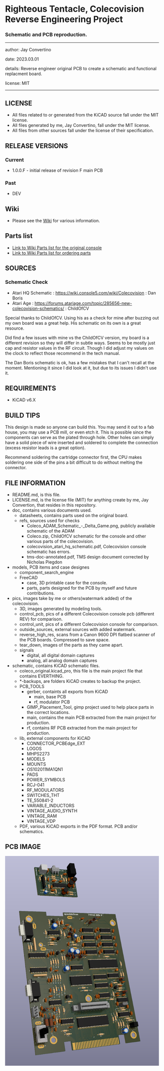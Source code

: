 # Righteous Tentacle, Colecovision Reverse Engineering Project
### Schematic and PCB reproduction.

---

  author: Jay Convertino

  date: 2023.03.01

  details: Reverse engineer original PCB to create a schematic and functional replacment board.

  license: MIT

---

## LICENSE
  - All files related to or generated from the KiCAD source fall under the MIT license.
  - All files generated by me, Jay Convertino, fall under the MIT license.
  - All files from other sources fall under the license of their specification.

## RELEASE VERSIONS
### Current
  - 1.0.0.F - initial release of revision F main PCB

### Past
  - DEV

## Wiki
  - Please see the [Wiki](../../wiki) for various information.

## Parts list
  - [Link to Wiki Parts list for the original console](../../wiki/Detailed-Part-Listing-For-Original)
  - [Link to Wiki Parts list for ordering parts](../../wiki/Detailed-Part-Listing-For-Orders)

## SOURCES
### Schematic Check
  - Atari HQ Schematic : https://wiki.console5.com/wiki/Colecovision : Dan Boris
  - Atari Age : https://forums.atariage.com/topic/285656-new-colecovision-schematics/ : ChildOfCV

  Special thanks to ChildOfCV. Using his as a check for mine after buzzing out my own board was a great help. His schematic on
  its own is a great resource.

  Did find a few issues with mine vs the ChildOfCV version, my board is a different revision so they will differ in subtle ways.
  Seems to be mostly just cap and resistor values in the RF circuit. Though I did adjust my values on the clock to reflect those
  recommend in the tech manual.

  The Dan Boris schematic is ok, has a few mistakes that I can't recall at the moment. Mentioning it since I did look at it, but
  due to its issues I didn't use it.

## REQUIREMENTS
  - KiCAD v6.X

## BUILD TIPS
  This design is made so anyone can build this. You may send it out to a fab house, you may use a PCB mill, or even etch it.
  This is possible since the components can serve as the plated through hole. Other holes can simply have a solid piece of
  wire inserted and soldered to complete the connection (excess resistor leads is a great option).

  Recommend soldering the cartridge connector first, the CPU makes soldering one side of the pins a bit difficult to do
  without melting the connector.

## FILE INFORMATION
  - README.md, is this file.
  - LICENSE.md, is the license file (MIT) for anything create by me, Jay Convertion, that resides in this repository.
  - doc, contains various documents used.
    - datasheets, contains parts used on the original board.
    - refs, sources used for checks
      - Coleco_ADAM_Schematic_-_Delta_Game.png, publicly available schematic of the ADAM
      - Coleco.zip, ChildOfCV schematic for the console and other various parts of the colecovision.
      - colecovision_atari_hq_schematic.pdf, Colecovision console schematic has errors.
      - tms-doc-annotated.pdf, TMS design document corrected by Nicholas Piegdon
  - models, PCB items and case designes
    - component_search_engine
    - FreeCAD
      - case, 3D printable case for the console.
      - parts, parts designed for the PCB by myself and future contributions.
  - pics, images take by me or others(watermark added) of the colecovision.
    - 3D, images generated by modeling tools.
    - control_pcb, pics of a different Colecovision console pcb (different REV) for comparison.
    - control_unit, pics of a different Colecovision console for comparison.
    - outside_sources, external sources with added watermark.
    - reverse_high_res, scans from a Canon 9600 DPI flatbed scanner of the PCB boards. Compressed to save space.
    - tear_down, images of the parts as they came apart.
    - signals
      - digital, all digital domain captures
      - analog, all analog domain captures
  - schematic, contains KiCAD schematic files.
    - coleco_original.kicad_pro, this file is the main project file that contains EVERTHING.
    - *-backups, are folders KiCAD creates to backup the project.
    - PCB_TOOLS
      - gerber, containts all exports from KiCAD
        - main, base PCB
        - rf, modulator PCB
      - GIMP_Placement_Tool, gimp project used to help place parts in the correct locations.
      - main, contains the main PCB extracted from the main project for production.
      - rf, contains RF PCB extracted from the main project for production.
    - lib, external components for KiCAD
      - CONNECTOR_PCBEdge_EXT
      - LOGOS
      - MHPS2273
      - MODELS
      - MOUNTS
      - OS102011MA1QN1
      - PADS
      - POWER_SYMBOLS
      - RCJ-041
      - RF_MODULATORS
      - SWITCHES_THT
      - TE_550841-2
      - VARIABLE_INDUCTORS
      - VINTAGE_AUDIO_SYNTH
      - VINTAGE_RAM
      - VINTAGE_VDP
    - PDF, various KiCAD exports in the PDF format. PCB and/or schematics.

## PCB IMAGE

![pcb_3D_img](pics/3D/coleco_original_both.png)
